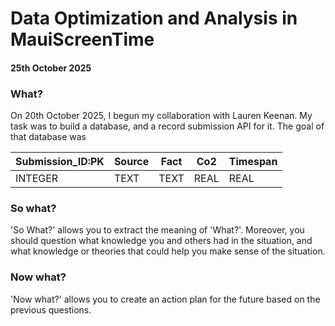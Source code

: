 # Data Optimization and Analysis in MauiScreenTime

#### 25th October 2025

### What?

On 20th October 2025, I begun my collaboration with Lauren Keenan. My task was to build a database, and a record submission API for it. The goal of that database was 





| Submission_ID:PK | Source | Fact | Co2  | Timespan |
| ---------------- | ------ | ---- | ---- | -------- |
| INTEGER          | TEXT   | TEXT | REAL | REAL     |

### So what?

'So What?' allows you to extract the meaning of 'What?'. Moreover, you should question what knowledge you and others had in the situation, and what knowledge or theories that could help you make sense of the situation.

### Now what?

'Now what?' allows you to create an action plan for the future based on the previous questions.

